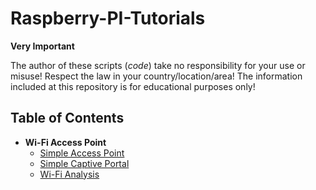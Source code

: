 # Raspberry-PI-Tutorials

**Very Important**

The author of these scripts (_code_) take no responsibility for your use or misuse! Respect the law in your country/location/area! The information included at this repository is for educational purposes only!

## Table of Contents

- **Wi-Fi Access Point**
  - [Simple Access Point](./RaspberryPI_AccessPoint.md)
  - [Simple Captive Portal](./RaspberryPI_CaptivePortal.md)
  - [Wi-Fi Analysis](./RaspberryPI_WiFiAnalysis.md)

